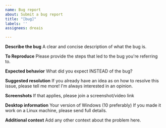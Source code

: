 ```yaml
---
name: Bug report
about: Submit a bug report
title: "[bug]"
labels: ''
assignees: dreais

---
```


**Describe the bug**
A clear and concise description of what the bug is.

**To Reproduce**
Please provide the steps that led to the bug you're referring to.

**Expected behavior**
What did you expect INSTEAD of the bug?

**Suggested resolution**
If you already have an idea as on how to resolve this issue, please tell me more! I'm always interested in an opinion.

**Screenshots**
If that applies, please join a screenshot/video link

**Desktop information**
Your version of Windows (10 preferably)
If you made it work on a Linux machine, please send full details.


**Additional context**
Add any other context about the problem here.
